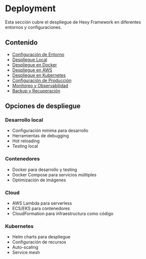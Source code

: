 # Deployment

Esta sección cubre el despliegue de Hexy Framework en diferentes entornos y configuraciones.

## Contenido

- [Configuración de Entorno](./environment-setup.md)
- [Despliegue Local](./local-deployment.md)
- [Despliegue en Docker](./docker-deployment.md)
- [Despliegue en AWS](./aws-deployment.md)
- [Despliegue en Kubernetes](./kubernetes-deployment.md)
- [Configuración de Producción](./production-configuration.md)
- [Monitoreo y Observabilidad](./monitoring-observability.md)
- [Backup y Recuperación](./backup-recovery.md)

## Opciones de despliegue

### Desarrollo local

- Configuración mínima para desarrollo
- Herramientas de debugging
- Hot reloading
- Testing local

### Contenedores

- Docker para desarrollo y testing
- Docker Compose para servicios múltiples
- Optimización de imágenes

### Cloud

- AWS Lambda para serverless
- ECS/EKS para contenedores
- CloudFormation para infraestructura como código

### Kubernetes

- Helm charts para despliegue
- Configuración de recursos
- Auto-scaling
- Service mesh 